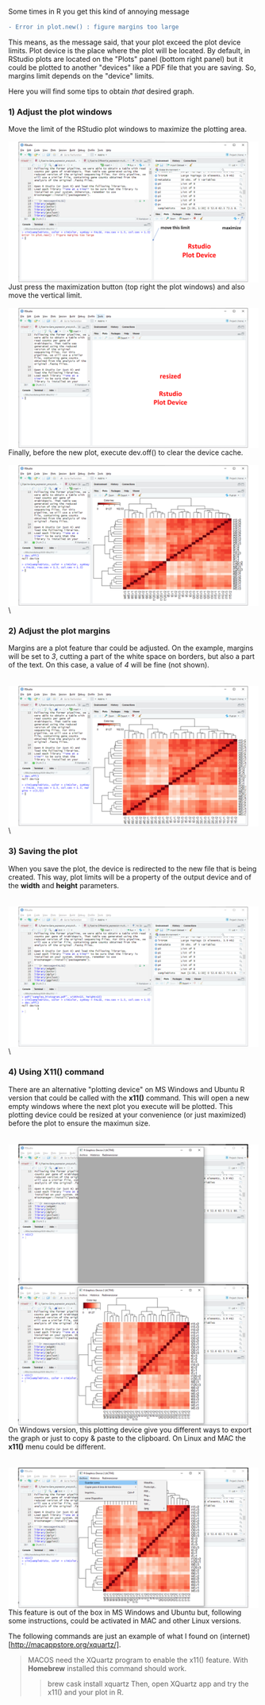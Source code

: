 Some times in R you get this kind of annoying message 

```diff
- Error in plot.new() : figure margins too large
```

This means, as the message said, that your plot exceed the plot device limits.
Plot device is the place where the plot will be located. By default, in RStudio plots are located on the "Plots" panel (bottom right panel) but it could be plotted to another "devices" like a PDF file that you are saving. So, margins limit depends on the "device" limits.

Here you will find some tips to obtain *that* desired graph.

### 1) Adjust the plot windows
Move the limit of the RStudio plot windows to maximize the plotting area.
\
\
<img align="left" src="images\R-margins_too_large_problem\fig1.PNG">  

Just press the maximization button (top right the plot windows) and also move the vertical limit.
\
\
<img align="left" src="images\R-margins_too_large_problem\fig2.PNG">  
\
\
Finally, before the new plot, execute dev.off() to clear the device cache.
\
\
<img align="left" src="images\R-margins_too_large_problem\fig3.PNG">  
\
\
### 2) Adjust the plot margins
Margins are a plot feature thar could be adjusted. On the example, margins will be set to *3*, cutting a part of the white space on borders, but also a part of the text. On this case, a value of *4* will be fine (not shown).  
\
\
<img align="left" src="images\R-margins_too_large_problem\fig4.PNG">  
\
\
### 3) Saving the plot
When you save the plot, the device is redirected to the new file that is being created. This way, plot limits will be a property of the output device and of the **width** and **height** parameters.  
\
\
<img align="left" src="images\R-margins_too_large_problem\fig5.PNG">  
\
\
### 4) Using X11() command
There are an alternative "plotting device" on MS Windows and Ubuntu R version that could be called with the **x11()** command. This will open a new empty windows where the next plot you execute will be plotted. This plotting device could be resized at your convenience (or just maximized) before the plot to ensure the maximun size.  
\
\
<img align="left" src="images\R-margins_too_large_problem\fig6.PNG">  
\
\
<img align="left" src="images\R-margins_too_large_problem\fig7.PNG">  
\
\
On Windows version, this plotting device give you different ways to export the graph or just to copy & paste to the clipboard. On Linux and MAC the **x11()** menu could be different.  
\
\
<img align="left" src="images\R-margins_too_large_problem\fig8.PNG">  
\
\
This feature is out of the box in MS Windows and Ubuntu but, following some instructions, could be activated in MAC and other Linux versions.

The following commands are just an example of what I found on (internet)[http://macappstore.org/xquartz/].
> MACOS need the XQuartz program to enable the x11() feature. With **Homebrew** installed this command should work. 
>> brew cask install xquartz
> Then, open XQuartz app and try the x11() and your plot in R.



